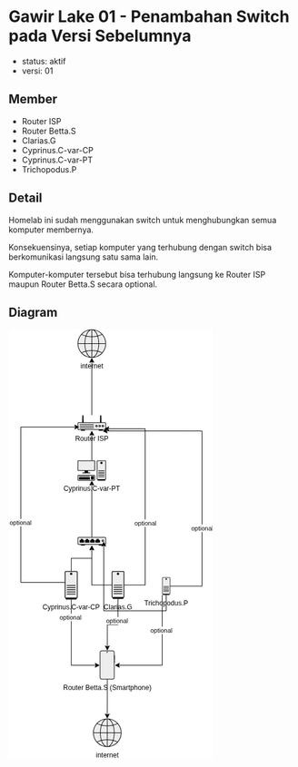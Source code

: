 # Gawir Lake 01 - Penambahan Switch pada Versi Sebelumnya

- status: aktif
- versi: 01

## Member

- Router ISP
- Router Betta.S
- Clarias.G
- Cyprinus.C-var-CP
- Cyprinus.C-var-PT
- Trichopodus.P

## Detail

Homelab ini sudah menggunakan switch untuk menghubungkan semua komputer membernya.

Konsekuensinya, setiap komputer yang terhubung dengan switch bisa berkomunikasi langsung satu sama lain.

Komputer-komputer tersebut bisa terhubung langsung ke Router ISP maupun Router Betta.S secara optional.

## Diagram

![diagram](.media/Gawir-Lake-01.png)